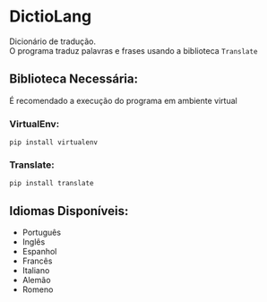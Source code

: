 # DictioLang

Dicionário de tradução.
<br> O programa traduz palavras e frases usando a biblioteca `Translate`

## Biblioteca Necessária:

É recomendado a execução do programa em ambiente virtual

### VirtualEnv:
`pip install virtualenv`

### Translate:

`pip install translate`

## Idiomas Disponíveis:

* Português
* Inglês
* Espanhol
* Francês
* Italiano
* Alemão
* Romeno